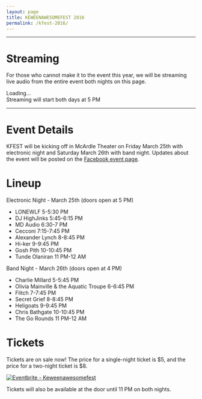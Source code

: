 ```yaml
---
layout: page
title: KEWEENAWESOMEFEST 2016
permalink: /kfest-2016/
---
```


----

# Streaming

For those who cannot make it to the event this year, we will be streaming live audio from the entire event both nights on this page.

<div id="live-video">Loading...</div>
<script>
  jwplayer.key="QOM8nBM9YblVTd5FdhWTW9bYOmkMd0CmACOrA1+gZeE=";
  jwplayer("live-video").setup({
    file: "http://stream.wmtu.mtu.edu:8000/kfest.m3u",
    height: 40,
    androidhls: true
  });
</script>
Streaming will start both days at 5 PM

----

# Event Details

KFEST will be kicking off in McArdle Theater on Friday March 25th with electronic night and Saturday March 26th with band night. Updates about the event will be posted on the [Facebook event page](https://www.facebook.com/events/1677796609129683/).

# Lineup

Electronic Night - March 25th (doors open at 5 PM)

- LONEWLF 5-5:30 PM
- DJ HighJinks 5:45-6:15 PM
- MD Audio 6:30-7 PM
- Cecconi 7:15-7:45 PM
- Alexander Lynch 8-8:45 PM
- Hi-ker 9-9:45 PM
- Gosh Pith 10-10:45 PM
- Tunde Olaniran 11 PM-12 AM

Band Night - March 26th (doors open at 4 PM)

- Charlie Millard 5-5:45 PM
- Olivia Mainville & the Aquatic Troupe 6-6:45 PM
- Flitch 7-7:45 PM
- Secret Grief 8-8:45 PM
- Heligoats 9-9:45 PM
- Chris Bathgate 10-10:45 PM
- The Go Rounds 11 PM-12 AM


# Tickets

Tickets are on sale now! The price for a single-night ticket is $5, and the price for a two-night ticket is $8.

<a href="http://www.eventbrite.com/e/keweenawesomefest-tickets-21563207133?ref=ebtnebtckt" target="_blank"><img src="https://www.eventbrite.com/custombutton?eid=21563207133" alt="Eventbrite - Keweenawesomefest" /></a>

Tickets will also be available at the door until 11 PM on both nights. 
